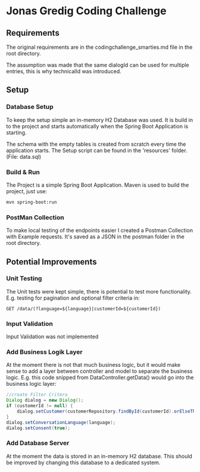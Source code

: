 # Jonas Gredig Coding Challenge
## Requirements
The original requirements are in the codingchallenge_smarties.md file in the root directory. 

The assumption was made that the same dialogId can be used for multiple entries, this is why technicalId was introduced.
## Setup

### Database Setup
To keep the setup simple an in-memory H2 Database was used. It is build in to the project and starts automatically when the Spring Boot Application is starting. 

The schema with the empty tables is created from scratch every time the application starts. The Setup script can be found in the 'resources' folder. (File: data.sql) 

### Build & Run
The Project is a simple Spring Boot Application. Maven is used to build the project, just use: 
```bash
mvn spring-boot:run
```

### PostMan Collection
To make local testing of the endpoints easier I created  a Postman Collection with Example requests. It's saved as a JSON in the postman folder in the root directory.

## Potential Improvements
### Unit Testing
The Unit tests were kept simple, there is potential to test more functionality. E.g. testing for pagination and optional filter criteria in: 

```GET /data/(?language=${language}|customerId=${customerId})```

### Input Validation
Input Validation was not implemented

### Add Business Logik Layer 
At the moment there is not that much business logic, but it would make sense to add a layer between controller and model to separate the business logic. E.g. this code snipped from DataController.getData() would go into the business logic layer:
```java
//create Filter Critera
Dialog dialog = new Dialog();
if (customerId != null) {
    dialog.setCustomer(customerRepository.findById(customerId).orElseThrow());
}
dialog.setConversationLanguage(language);
dialog.setConsent(true);
```

### Add Database Server
At the moment the data is stored in an in-memory H2 database. This should be improved by changing this database to a dedicated system.